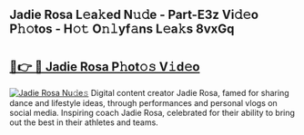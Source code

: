 ## Jadie Rosa L𝚎a𝚔ed N𝚞𝚍e - Part-E3z Vi𝚍𝚎o P𝚑𝚘tos - H𝚘𝚝 O𝚗𝚕yf𝚊ns L𝚎a𝚔s 8vxGq

# <h2><a href="http://kf9orf0.oniu.top/?m=Jadie+Rosa">🔗👉 🔴 Jadie Rosa P𝚑ot𝚘𝚜 V𝚒d𝚎o</a></h2>

[![Jadie Rosa Nu𝚍e𝚜](https://i.imgur.com/0qMVB7G.gif)](http://kf9orf0.oniu.top/?m=Jadie+Rosa)
Digital content creator Jadie Rosa, famed for sharing dance and lifestyle ideas, through performances and personal vlogs on social media. Inspiring coach Jadie Rosa, celebrated for their ability to bring out the best in their athletes and teams.  
